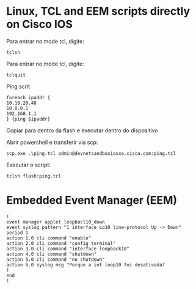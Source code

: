 # Linux, TCL and EEM scripts directly on Cisco IOS

Para entrar no mode tcl, digite:

```
tclsh
```

Para entrar no mode tcl, digite:

```
tclquit
```

Ping scrit
```
foreach ipaddr {
10.10.20.48
10.0.0.1
192.168.1.1
} {ping $ipaddr}
```

Copiar para dentro da flash e executar dentro do dispositivo

Abrir powershell e transferir via scp:

```
scp.exe .\ping.tcl admin@devnetsandboxiosxe.cisco.com:ping.tcl
```

Executar o script:
```
tclsh flash:ping.tcl
```



# Embedded Event Manager (EEM) 
```
!
event manager applet loopbacl10_down
event syslog pattern "1 interface Lo10 line-protocol Up -> Down" period 1
action 1.0 cli command "enable"
action 2.0 cli command "config terminal"
action 3.0 cli command "interface loopback10"
action 4.0 cli command "shutdown"
action 5.0 cli command "no shutdown"
action 6.0 syslog msg "Porque a int loop10 foi desativada?
!
end
!
```